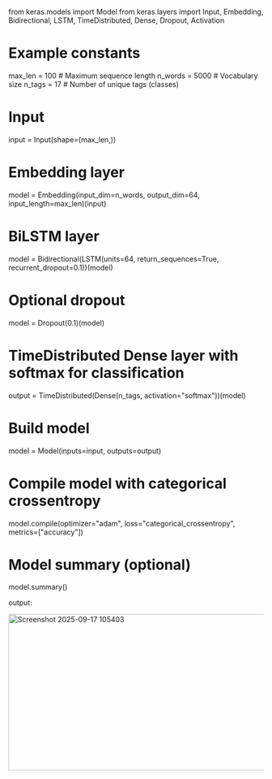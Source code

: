 from keras.models import Model
from keras.layers import Input, Embedding, Bidirectional, LSTM, TimeDistributed, Dense, Dropout, Activation

# Example constants
max_len = 100       # Maximum sequence length
n_words = 5000      # Vocabulary size
n_tags = 17         # Number of unique tags (classes)

# Input
input = Input(shape=(max_len,))

# Embedding layer
model = Embedding(input_dim=n_words, output_dim=64, input_length=max_len)(input)

# BiLSTM layer
model = Bidirectional(LSTM(units=64, return_sequences=True, recurrent_dropout=0.1))(model)

# Optional dropout
model = Dropout(0.1)(model)

# TimeDistributed Dense layer with softmax for classification
output = TimeDistributed(Dense(n_tags, activation="softmax"))(model)

# Build model
model = Model(inputs=input, outputs=output)

# Compile model with categorical crossentropy
model.compile(optimizer="adam", loss="categorical_crossentropy", metrics=["accuracy"])

# Model summary (optional)
model.summary()

output:

<img width="1048" height="308" alt="Screenshot 2025-09-17 105403" src="https://github.com/user-attachments/assets/f48bd042-8663-448d-b80e-e4b20a44fb3d" />
